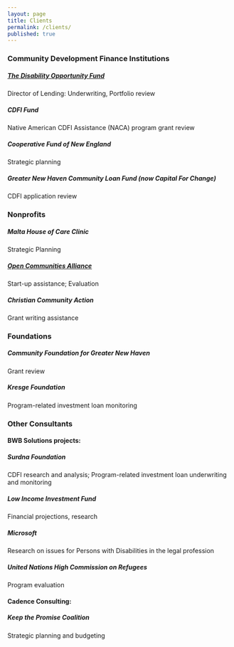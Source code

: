 ```yaml
---
layout: page
title: Clients
permalink: /clients/
published: true
---
```





  
  
### Community Development Finance Institutions

##### [The Disability Opportunity Fund](www.thedof.org)
Director of Lending: Underwriting, Portfolio review

##### CDFI Fund
Native American CDFI Assistance (NACA) program grant review

##### Cooperative Fund of New England
Strategic planning

##### Greater New Haven Community Loan Fund (now Capital For Change)
CDFI application review

 
  
### Nonprofits	

##### Malta House of Care Clinic
Strategic Planning

##### [Open Communities Alliance](http://www.ctoca.org/)
Start-up assistance; Evaluation
  
##### Christian Community Action
Grant writing assistance

 
### Foundations

##### Community Foundation for Greater New Haven
Grant review

##### Kresge Foundation
Program-related investment loan monitoring
  


  
### Other Consultants

#### BWB Solutions projects:

##### Surdna Foundation
CDFI research and analysis; Program-related investment loan underwriting and monitoring

##### Low Income Investment Fund
Financial projections, research

##### Microsoft
Research on issues for Persons with Disabilities in the legal profession

##### United Nations High Commission on Refugees
Program evaluation

#### Cadence Consulting:

##### Keep the Promise Coalition
Strategic planning and budgeting
